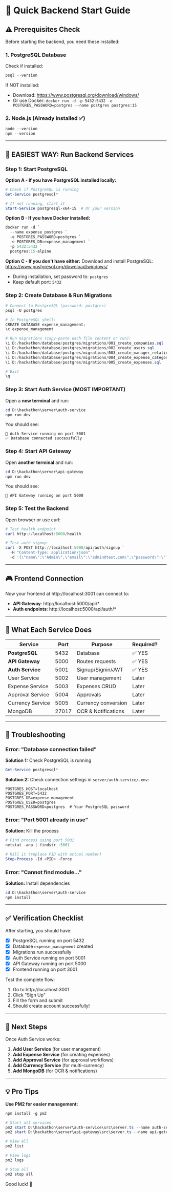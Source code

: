 # 🚀 Quick Backend Start Guide

## ⚠️ Prerequisites Check

Before starting the backend, you need these installed:

### 1. PostgreSQL Database
Check if installed:
```powershell
psql --version
```

If NOT installed:
- Download: https://www.postgresql.org/download/windows/
- Or use Docker: `docker run -d -p 5432:5432 -e POSTGRES_PASSWORD=postgres --name postgres postgres:15`

### 2. Node.js (Already installed ✅)
```powershell
node --version
npm --version
```

---

## 🎯 EASIEST WAY: Run Backend Services

### Step 1: Start PostgreSQL

**Option A - If you have PostgreSQL installed locally:**
```powershell
# Check if PostgreSQL is running
Get-Service postgresql*

# If not running, start it
Start-Service postgresql-x64-15  # Or your version
```

**Option B - If you have Docker installed:**
```powershell
docker run -d `
  --name expense_postgres `
  -e POSTGRES_PASSWORD=postgres `
  -e POSTGRES_DB=expense_management `
  -p 5432:5432 `
  postgres:15-alpine
```

**Option C - If you don't have either:**
Download and install PostgreSQL: https://www.postgresql.org/download/windows/
- During installation, set password to: `postgres`
- Keep default port: `5432`

### Step 2: Create Database & Run Migrations

```powershell
# Connect to PostgreSQL (password: postgres)
psql -U postgres

# In PostgreSQL shell:
CREATE DATABASE expense_management;
\c expense_management

# Run migrations (copy-paste each file content or run):
\i D:/hackathon/database/postgres/migrations/001_create_companies.sql
\i D:/hackathon/database/postgres/migrations/002_create_users.sql
\i D:/hackathon/database/postgres/migrations/003_create_manager_relationships.sql
\i D:/hackathon/database/postgres/migrations/004_create_expense_categories.sql
\i D:/hackathon/database/postgres/migrations/005_create_expenses.sql

# Exit
\q
```

### Step 3: Start Auth Service (MOST IMPORTANT)

Open a **new terminal** and run:

```powershell
cd D:\hackathon\server\auth-service
npm run dev
```

You should see:
```
🔐 Auth Service running on port 5001
✅ Database connected successfully
```

### Step 4: Start API Gateway

Open **another terminal** and run:

```powershell
cd D:\hackathon\server\api-gateway
npm run dev
```

You should see:
```
🚪 API Gateway running on port 5000
```

### Step 5: Test the Backend

Open browser or use curl:
```powershell
# Test health endpoint
curl http://localhost:5000/health

# Test auth signup
curl -X POST http://localhost:5000/api/auth/signup `
  -H "Content-Type: application/json" `
  -d '{\"name\":\"Admin\",\"email\":\"admin@test.com\",\"password\":\"Test@123\",\"confirmPassword\":\"Test@123\",\"country\":\"United States\",\"currency\":\"USD\"}'
```

---

## 🎮 Frontend Connection

Now your frontend at http://localhost:3001 can connect to:
- **API Gateway**: http://localhost:5000/api/*
- **Auth endpoints**: http://localhost:5000/api/auth/*

---

## 📝 What Each Service Does

| Service | Port | Purpose | Required? |
|---------|------|---------|-----------|
| **PostgreSQL** | 5432 | Database | ✅ YES |
| **API Gateway** | 5000 | Routes requests | ✅ YES |
| **Auth Service** | 5001 | Signup/Signin/JWT | ✅ YES |
| User Service | 5002 | User management | Later |
| Expense Service | 5003 | Expenses CRUD | Later |
| Approval Service | 5004 | Approvals | Later |
| Currency Service | 5005 | Currency conversion | Later |
| MongoDB | 27017 | OCR & Notifications | Later |

---

## 🔧 Troubleshooting

### Error: "Database connection failed"
**Solution 1:** Check PostgreSQL is running
```powershell
Get-Service postgresql*
```

**Solution 2:** Check connection settings in `server/auth-service/.env`:
```env
POSTGRES_HOST=localhost
POSTGRES_PORT=5432
POSTGRES_DB=expense_management
POSTGRES_USER=postgres
POSTGRES_PASSWORD=postgres  # Your PostgreSQL password
```

### Error: "Port 5001 already in use"
**Solution:** Kill the process
```powershell
# Find process using port 5001
netstat -ano | findstr :5001

# Kill it (replace PID with actual number)
Stop-Process -Id <PID> -Force
```

### Error: "Cannot find module..."
**Solution:** Install dependencies
```powershell
cd D:\hackathon\server\auth-service
npm install
```

---

## ✅ Verification Checklist

After starting, you should have:

- [x] PostgreSQL running on port 5432
- [x] Database `expense_management` created
- [x] Migrations run successfully
- [x] Auth Service running on port 5001
- [x] API Gateway running on port 5000
- [x] Frontend running on port 3001

Test the complete flow:
1. Go to http://localhost:3001
2. Click "Sign Up"
3. Fill the form and submit
4. Should create account successfully!

---

## 🚀 Next Steps

Once Auth Service works:

1. **Add User Service** (for user management)
2. **Add Expense Service** (for creating expenses)
3. **Add Approval Service** (for approval workflows)
4. **Add Currency Service** (for multi-currency)
5. **Add MongoDB** (for OCR & notifications)

---

## 💡 Pro Tips

**Use PM2 for easier management:**
```powershell
npm install -g pm2

# Start all services
pm2 start D:\hackathon\server\auth-service\src\server.ts --name auth-service
pm2 start D:\hackathon\server\api-gateway\src\server.ts --name api-gateway

# View all
pm2 list

# View logs
pm2 logs

# Stop all
pm2 stop all
```

Good luck! 🎉
